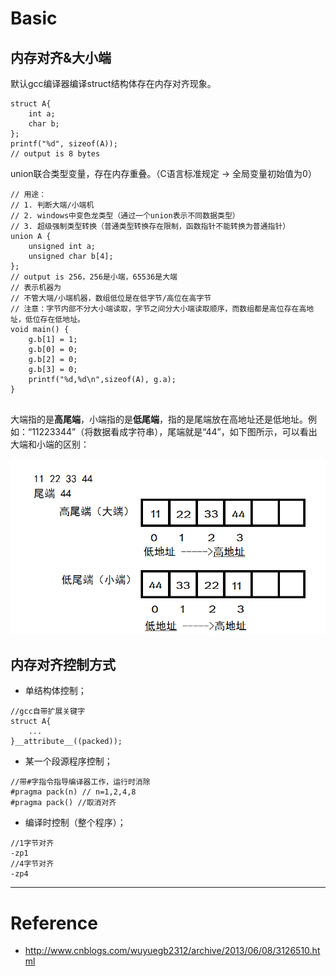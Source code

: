 # Basic
## 内存对齐&大小端
默认gcc编译器编译struct结构体存在内存对齐现象。
```
struct A{
    int a;
    char b;
};
printf("%d", sizeof(A));
// output is 8 bytes
```
union联合类型变量，存在内存重叠。（C语言标准规定 -> 全局变量初始值为0）

```
// 用途：
// 1. 判断大端/小端机
// 2. windows中变色龙类型（通过一个union表示不同数据类型）
// 3. 超级强制类型转换（普通类型转换存在限制，函数指针不能转换为普通指针）
union A {
    unsigned int a;
    unsigned char b[4];
};
// output is 256，256是小端，65536是大端
// 表示机器为
// 不管大端/小端机器，数组低位是在低字节/高位在高字节
// 注意：字节内部不分大小端读取，字节之间分大小端读取顺序，而数组都是高位存在高地址，低位存在低地址。
void main() {
    g.b[1] = 1;
    g.b[0] = 0;
    g.b[2] = 0;
    g.b[3] = 0;
    printf("%d,%d\n",sizeof(A), g.a);
}


```

大端指的是**高尾端**，小端指的是**低尾端**，指的是尾端放在高地址还是低地址。例如：“11223344”（将数据看成字符串），尾端就是“44”，如下图所示，可以看出大端和小端的区别：

![big-little-endian] 

## 内存对齐控制方式

- 单结构体控制；

```
//gcc自带扩展关键字
struct A{
    ...
}__attribute__((packed));
```

- 某一个段源程序控制；

```
//带#字指令指导编译器工作，运行时消除
#pragma pack(n) // n=1,2,4,8
#pragma pack() //取消对齐
```

- 编译时控制（整个程序）；

```
//1字节对齐
-zp1 
//4字节对齐
-zp4
```

 ***
 # Reference
 - http://www.cnblogs.com/wuyuegb2312/archive/2013/06/08/3126510.html
 
[big-little-endian]: /images/big-little.png 




